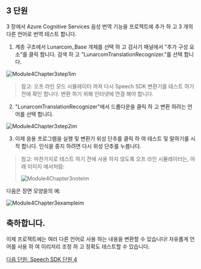 ## <a name="lesson-3"></a>3 단원

3 장에서 Azure Cognitive Services 음성 번역 기능을 프로젝트에 추가 하 고 3 개의 다른 언어로 번역 테스트 합니다. 

1. 계층 구조에서 Lunarcom_Base 개체를 선택 하 고 검사기 패널에서 "추가 구성 요소"를 클릭 합니다. 검색 하 고 "LunarcomTranslationRecognizer."를 선택 합니다.

![Module4Chapter3step1im](images/module4chapter3step1im.PNG)

> 참고: 오프 라인 모드 시뮬레이터 꺼져 다시 Speech SDK 변환기를 테스트 하기 전에 확인 합니다. 변환 하기 위해 인터넷에 연결 해야 합니다. 

2. "LunarcomTranslationRecognizer"에서 드롭다운을 클릭 하 고 변환 하려는 언어를 선택 합니다.

![Module4Chapter3step2im](images/module4chapter3step2im.PNG)

3. 이제 응용 프로그램을 실행 및 변환기 위성 단추를 클릭 하 여 테스트 및 말하기를 시작 합니다. 인식을 중지 하려면 다시 위성 단추를 누릅니다. 

> 참고: 마찬가지로 테스트 하기 전에 사용 하지 않도록 오프 라인 시뮬레이터는, 아래 이미지 에서처럼:
>
> ![Module4Chapter3noteim](images/module4chapter3noteim.PNG)

다음은 장면 모양을의 예:

![Module4Chapter3exampleim](images/module4chapter3exampleim.PNG)

## <a name="congratulations"></a>축하합니다.

이제 프로젝트에는 여러 다른 언어로 사용 하는 내용을 변환할 수 있습니다! 자유롭게 언어를 사용 하 여 이리저리 조정 하 고 정확도 테스트할 수 있습니다. 

[다음 단원: Speech SDK 단원 4](placeholderlink)

